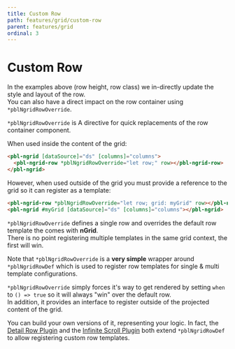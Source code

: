 ```yaml
---
title: Custom Row
path: features/grid/custom-row
parent: features/grid
ordinal: 3
---
```

# Custom Row

In the examples above (row height, row class) we in-directly update the style and layout of the row.  
You can also have a direct impact on the row container using `*pblNgridRowOverride`.

`*pblNgridRowOverride` is A directive for quick replacements of the row container component.

When used inside the content of the grid:

```html
<pbl-ngrid [dataSource]="ds" [columns]="columns">
  <pbl-ngrid-row *pblNgridRowOverride="let row;" row></pbl-ngrid-row>
</pbl-ngrid>
```

However, when used outside of the grid you must provide a reference to the grid so it can register as a template:

```html
<pbl-ngrid-row *pblNgridRowOverride="let row; grid: myGrid" row></pbl-ngrid-row>
<pbl-ngrid #myGrid [dataSource]="ds" [columns]="columns"></pbl-ngrid>
```

<div pbl-example-view="pbl-custom-row-example"></div>

`*pblNgridRowOverride` defines a single row and overrides the default row template the comes with **nGrid**.  
There is no point registering multiple templates in the same grid context, the first will win.

Note that `*pblNgridRowOverride` is a **very simple** wrapper around `*pblNgridRowDef` which is used to register row templates
for single & multi template configurations.

`*pblNgridRowOverride` simply forces it's way to get rendered by setting `when` to `() => true` so it will always "win" over the default row.  
In addition, it provides an interface to register outside of the projected content of the grid.

You can build your own versions of it, representing your logic. In fact, the [Detail Row Plugin](../../built-in-plugins/detail-row) and the [Infinite Scroll Plugin](../infinite-scroll) both extend 
`*pblNgridRowDef` to allow registering custom row templates.
